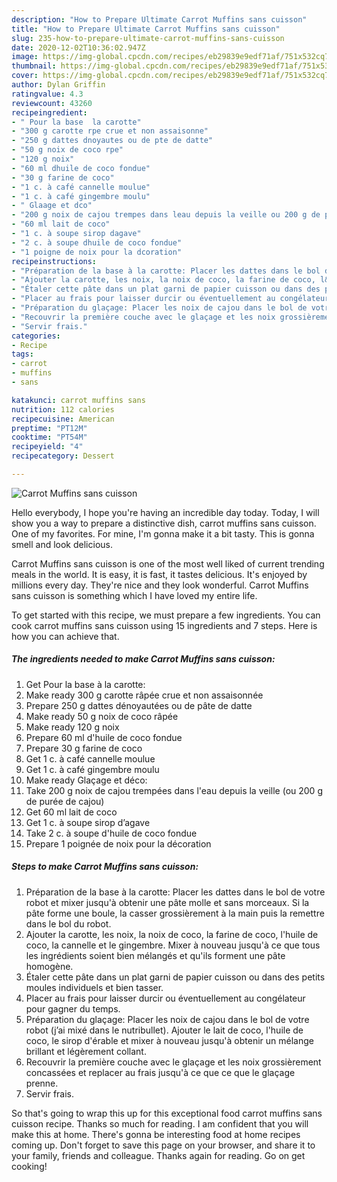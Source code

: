 ```yaml
---
description: "How to Prepare Ultimate Carrot Muffins sans cuisson"
title: "How to Prepare Ultimate Carrot Muffins sans cuisson"
slug: 235-how-to-prepare-ultimate-carrot-muffins-sans-cuisson
date: 2020-12-02T10:36:02.947Z
image: https://img-global.cpcdn.com/recipes/eb29839e9edf71af/751x532cq70/carrot-muffins-sans-cuisson-photo-principale-de-la-recette.jpg
thumbnail: https://img-global.cpcdn.com/recipes/eb29839e9edf71af/751x532cq70/carrot-muffins-sans-cuisson-photo-principale-de-la-recette.jpg
cover: https://img-global.cpcdn.com/recipes/eb29839e9edf71af/751x532cq70/carrot-muffins-sans-cuisson-photo-principale-de-la-recette.jpg
author: Dylan Griffin
ratingvalue: 4.3
reviewcount: 43260
recipeingredient:
- " Pour la base  la carotte"
- "300 g carotte rpe crue et non assaisonne"
- "250 g dattes dnoyautes ou de pte de datte"
- "50 g noix de coco rpe"
- "120 g noix"
- "60 ml dhuile de coco fondue"
- "30 g farine de coco"
- "1 c. à café cannelle moulue"
- "1 c. à café gingembre moulu"
- " Glaage et dco"
- "200 g noix de cajou trempes dans leau depuis la veille ou 200 g de pure de cajou"
- "60 ml lait de coco"
- "1 c. à soupe sirop dagave"
- "2 c. à soupe dhuile de coco fondue"
- "1 poigne de noix pour la dcoration"
recipeinstructions:
- "Préparation de la base à la carotte: Placer les dattes dans le bol de votre robot et mixer jusqu&#39;à obtenir une pâte molle et sans morceaux. Si la pâte forme une boule, la casser grossièrement à la main puis la remettre dans le bol du robot."
- "Ajouter la carotte, les noix, la noix de coco, la farine de coco, l&#39;huile de coco, la cannelle et le gingembre. Mixer à nouveau jusqu&#39;à ce que tous les ingrédients soient bien mélangés et qu&#39;ils forment une pâte homogène."
- "Étaler cette pâte dans un plat garni de papier cuisson ou dans des petits moules individuels et bien tasser."
- "Placer au frais pour laisser durcir ou éventuellement au congélateur pour gagner du temps."
- "Préparation du glaçage: Placer les noix de cajou dans le bol de votre robot (j’ai mixé dans le nutribullet). Ajouter le lait de coco, l&#39;huile de coco, le sirop d&#39;érable et mixer à nouveau jusqu&#39;à obtenir un mélange brillant et légèrement collant."
- "Recouvrir la première couche avec le glaçage et les noix grossièrement concassées et replacer au frais jusqu&#39;à ce que ce que le glaçage prenne."
- "Servir frais."
categories:
- Recipe
tags:
- carrot
- muffins
- sans

katakunci: carrot muffins sans 
nutrition: 112 calories
recipecuisine: American
preptime: "PT12M"
cooktime: "PT54M"
recipeyield: "4"
recipecategory: Dessert

---
```



![Carrot Muffins sans cuisson](https://img-global.cpcdn.com/recipes/eb29839e9edf71af/751x532cq70/carrot-muffins-sans-cuisson-photo-principale-de-la-recette.jpg)

Hello everybody, I hope you're having an incredible day today. Today, I will show you a way to prepare a distinctive dish, carrot muffins sans cuisson. One of my favorites. For mine, I'm gonna make it a bit tasty. This is gonna smell and look delicious.



Carrot Muffins sans cuisson is one of the most well liked of current trending meals in the world. It is easy, it is fast, it tastes delicious. It's enjoyed by millions every day. They're nice and they look wonderful. Carrot Muffins sans cuisson is something which I have loved my entire life.


To get started with this recipe, we must prepare a few ingredients. You can cook carrot muffins sans cuisson using 15 ingredients and 7 steps. Here is how you can achieve that.

<!--inarticleads1-->

##### The ingredients needed to make Carrot Muffins sans cuisson:

1. Get  Pour la base à la carotte:
1. Make ready 300 g carotte râpée crue et non assaisonnée
1. Prepare 250 g dattes dénoyautées ou de pâte de datte
1. Make ready 50 g noix de coco râpée
1. Make ready 120 g noix
1. Prepare 60 ml d&#39;huile de coco fondue
1. Prepare 30 g farine de coco
1. Get 1 c. à café cannelle moulue
1. Get 1 c. à café gingembre moulu
1. Make ready  Glaçage et déco:
1. Take 200 g noix de cajou trempées dans l&#39;eau depuis la veille (ou 200 g de purée de cajou)
1. Get 60 ml lait de coco
1. Get 1 c. à soupe sirop d’agave
1. Take 2 c. à soupe d&#39;huile de coco fondue
1. Prepare 1 poignée de noix pour la décoration




<!--inarticleads2-->

##### Steps to make Carrot Muffins sans cuisson:

1. Préparation de la base à la carotte: Placer les dattes dans le bol de votre robot et mixer jusqu&#39;à obtenir une pâte molle et sans morceaux. Si la pâte forme une boule, la casser grossièrement à la main puis la remettre dans le bol du robot.
1. Ajouter la carotte, les noix, la noix de coco, la farine de coco, l&#39;huile de coco, la cannelle et le gingembre. Mixer à nouveau jusqu&#39;à ce que tous les ingrédients soient bien mélangés et qu&#39;ils forment une pâte homogène.
1. Étaler cette pâte dans un plat garni de papier cuisson ou dans des petits moules individuels et bien tasser.
1. Placer au frais pour laisser durcir ou éventuellement au congélateur pour gagner du temps.
1. Préparation du glaçage: Placer les noix de cajou dans le bol de votre robot (j’ai mixé dans le nutribullet). Ajouter le lait de coco, l&#39;huile de coco, le sirop d&#39;érable et mixer à nouveau jusqu&#39;à obtenir un mélange brillant et légèrement collant.
1. Recouvrir la première couche avec le glaçage et les noix grossièrement concassées et replacer au frais jusqu&#39;à ce que ce que le glaçage prenne.
1. Servir frais.




So that's going to wrap this up for this exceptional food carrot muffins sans cuisson recipe. Thanks so much for reading. I am confident that you will make this at home. There's gonna be interesting food at home recipes coming up. Don't forget to save this page on your browser, and share it to your family, friends and colleague. Thanks again for reading. Go on get cooking!

